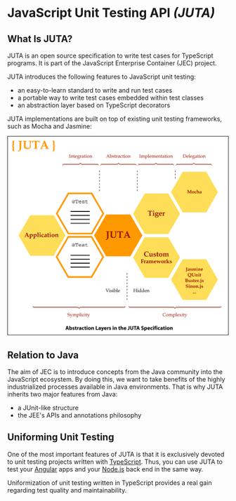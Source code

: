 # JavaScript Unit Testing API _(JUTA)_ 

## What Is JUTA?

JUTA is an open source specification to write test cases for TypeScript programs. It is part of the JavaScript Enterprise Container (JEC) project.

JUTA introduces the following features to JavaScript unit testing:

- an easy-to-learn standard to write and run test cases
- a portable way to write test cases embedded within test classes
- an abstraction layer based on TypeScript decorators

JUTA implementations are built on top of existing unit testing frameworks, such as Mocha and Jasmine:

![JUTA Abstraction Layers][jec-juta-abstraction-layers]

[jec-juta-abstraction-layers]: https://raw.githubusercontent.com/jec-project/jec-juta/master/docs/assets/juta-abstraction-layers.png?style=jec-main-logo

## Relation to Java

The aim of JEC is to introduce concepts from the Java community into the JavaScript ecosystem. By doing this, we want to take benefits of the highly industrialized processes available in Java environments. That is why JUTA inherits two major features from Java:

- a JUnit-like structure
- the JEE's APIs and annotations philosophy

## Uniforming Unit Testing

One of the most important features of JUTA is that it is exclusively devoted to unit testing projects written with [TypeScript](https://www.typescriptlang.org/). Thus, you can use JUTA to test your [Angular](https://angular.io/) apps and your [Node.js](https://nodejs.org) back end in the same way.

Uniformization of unit testing written in TypeScript provides a real gain regarding test quality and maintainability.